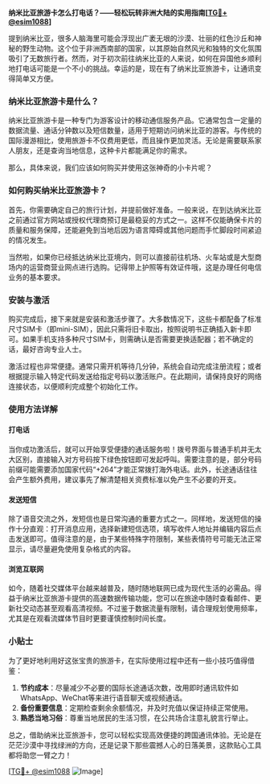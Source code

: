 **纳米比亚旅游卡怎么打电话？——轻松玩转非洲大陆的实用指南[[TG💪+ @esim1088](https://t.me/s/esim1088)]**

提到纳米比亚，很多人脑海里可能会浮现出广袤无垠的沙漠、壮丽的红色沙丘和神秘的野生动物。这个位于非洲西南部的国家，以其原始自然风光和独特的文化氛围吸引了无数旅行者。然而，对于初次前往纳米比亚的人来说，如何在异国他乡顺利地打电话可能是一个不小的挑战。幸运的是，现在有了纳米比亚旅游卡，让通讯变得简单又方便。

### 纳米比亚旅游卡是什么？

纳米比亚旅游卡是一种专门为游客设计的移动通信服务产品。它通常包含一定量的数据流量、通话分钟数以及短信数量，适用于短期访问纳米比亚的游客。与传统的国际漫游相比，使用旅游卡不仅费用更低，而且操作更加灵活。无论是需要联系家人朋友，还是查询当地信息，这种卡片都能满足你的需求。

那么，具体来说，我们应该如何购买并使用这张神奇的小卡片呢？

### 如何购买纳米比亚旅游卡？

首先，你需要确定自己的旅行计划，并提前做好准备。一般来说，在到达纳米比亚之前通过官方网站或授权代理商预订是最稳妥的方式之一。这样不仅能确保卡片的质量和服务保障，还能避免到当地后因为语言障碍或其他问题而手忙脚段时间紧迫的情况发生。

当然啦，如果你已经抵达纳米比亚境内，则可以直接前往机场、火车站或是大型商场内的运营商营业网点进行选购。记得带上护照等有效证件哦，这是办理任何电信业务的基本要求。

### 安装与激活

购买完成后，接下来就是安装和激活步骤了。大多数情况下，这些卡都配备了标准尺寸SIM卡（即mini-SIM），因此只需将旧卡取出，按照说明书正确插入新卡即可。如果手机支持多种尺寸SIM卡，则需确认是否需要更换适配器；若不确定的话，最好咨询专业人士。

激活过程也非常便捷。通常只需开机等待几分钟，系统会自动完成注册流程；或者根据提示输入特定代码发送给指定号码以激活账户。在此期间，请保持良好的网络连接状态，以便顺利完成整个初始化工作。

### 使用方法详解

#### 打电话

当你成功激活后，就可以开始享受便捷的通话服务啦！拨号界面与普通手机并无太大区别，直接输入对方号码按下绿色按钮即可发起呼叫。需要注意的是，部分号码前缀可能需要添加国家代码“+264”才能正常拨打海外电话。此外，长途通话往往会产生额外费用，建议事先了解清楚相关资费标准以免产生不必要的开支。

#### 发送短信

除了语音交流之外，发短信也是日常沟通的重要方式之一。同样地，发送短信的操作十分直观：打开消息应用，选择新建短信选项，填写收件人地址并编辑内容后点击发送即可。值得注意的是，由于某些特殊字符限制，某些表情符号可能无法正常显示，请尽量避免使用复杂格式的内容。

#### 浏览互联网

如今，随着社交媒体平台越来越普及，随时随地联网已成为现代生活的必需品。得益于纳米比亚旅游卡提供的高速数据传输功能，您可以在旅途中随时查看邮件、更新社交动态甚至观看高清视频。不过鉴于数据流量有限制，请合理规划使用频率，尤其是在观看流媒体节目时更要谨慎控制时间长度。

### 小贴士

为了更好地利用好这张宝贵的旅游卡，在实际使用过程中还有一些小技巧值得借鉴：

1. **节约成本**：尽量减少不必要的国际长途通话次数，改用即时通讯软件如WhatsApp、WeChat等来进行语音聊天或视频通话。
2. **备份重要信息**：定期检查剩余余额情况，并及时充值以保证持续正常使用。
3. **熟悉当地习俗**：尊重当地居民的生活习惯，在公共场合注意礼貌言行举止。

总之，借助纳米比亚旅游卡，您可以轻松实现高效便捷的跨国通讯体验。无论是在茫茫沙漠中寻找绿洲的方向，还是记录下那些震撼人心的日落美景，这款贴心工具都将助您一臂之力！

[[TG💪+ @esim1088](https://t.me/s/esim1088) ![Image](https://i.postimg.cc/4NQfJmqS/Snipaste-2025-05-13-00-14-12.png)]